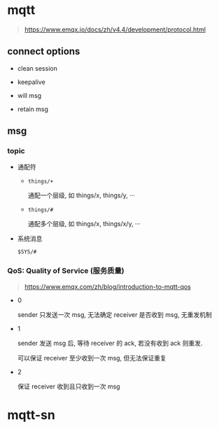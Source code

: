 # mqtt

> https://www.emqx.io/docs/zh/v4.4/development/protocol.html

## connect options

- clean session

- keepalive

- will msg

- retain msg

## msg

### topic

- 通配符

    - `things/+`

        通配一个层级, 如 things/x, things/y, ···

    - `things/#`

        通配多个层级, 如 things/x, things/x/y, ···

- 系统消息

    `$SYS/#`

### QoS: Quality of Service (服务质量)

> https://www.emqx.com/zh/blog/introduction-to-mqtt-qos

- 0

    sender 只发送一次 msg, 无法确定 receiver 是否收到 msg, 无重发机制

- 1

    sender 发送 msg 后, 等待 receiver 的 ack, 若没有收到 ack 则重发.

    可以保证 receiver 至少收到一次 msg, 但无法保证重复

- 2

    保证 receiver 收到且只收到一次 msg

# mqtt-sn
